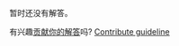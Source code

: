 
暂时还没有解答。

有兴趣[贡献你的解答](https://github.com/BFEdev/BFE.dev-solutions/blob/main/question/what-is-the-difference-between-reset-css-and-normalize-css_zh.md)吗? [Contribute guideline](https://github.com/BFEdev/BFE.dev-solutions#how-to-contribute)
